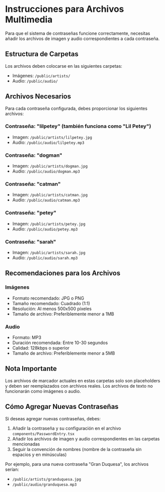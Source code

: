 # Instrucciones para Archivos Multimedia

Para que el sistema de contraseñas funcione correctamente, necesitas añadir los archivos de imagen y audio correspondientes a cada contraseña.

## Estructura de Carpetas

Los archivos deben colocarse en las siguientes carpetas:

- Imágenes: `/public/artists/`
- Audio: `/public/audio/`

## Archivos Necesarios

Para cada contraseña configurada, debes proporcionar los siguientes archivos:

### Contraseña: "lilpetey" (también funciona como "Lil Petey")
- Imagen: `/public/artists/lilpetey.jpg`
- Audio: `/public/audio/lilpetey.mp3`

### Contraseña: "dogman"
- Imagen: `/public/artists/dogman.jpg`
- Audio: `/public/audio/dogman.mp3`

### Contraseña: "catman"
- Imagen: `/public/artists/catman.jpg`
- Audio: `/public/audio/catman.mp3`

### Contraseña: "petey"
- Imagen: `/public/artists/petey.jpg`
- Audio: `/public/audio/petey.mp3`

### Contraseña: "sarah"
- Imagen: `/public/artists/sarah.jpg`
- Audio: `/public/audio/sarah.mp3`

## Recomendaciones para los Archivos

### Imágenes
- Formato recomendado: JPG o PNG
- Tamaño recomendado: Cuadrado (1:1)
- Resolución: Al menos 500x500 píxeles
- Tamaño de archivo: Preferiblemente menor a 1MB

### Audio
- Formato: MP3
- Duración recomendada: Entre 10-30 segundos
- Calidad: 128kbps o superior
- Tamaño de archivo: Preferiblemente menor a 5MB

## Nota Importante

Los archivos de marcador actuales en estas carpetas solo son placeholders y deben ser reemplazados con archivos reales. Los archivos de texto no funcionarán como imágenes o audio.

## Cómo Agregar Nuevas Contraseñas

Si deseas agregar nuevas contraseñas, debes:

1. Añadir la contraseña y su configuración en el archivo `components/PasswordEntry.tsx`
2. Añadir los archivos de imagen y audio correspondientes en las carpetas mencionadas
3. Seguir la convención de nombres (nombre de la contraseña sin espacios y en minúsculas)

Por ejemplo, para una nueva contraseña "Gran Duquesa", los archivos serían:
- `/public/artists/granduquesa.jpg`
- `/public/audio/granduquesa.mp3`
